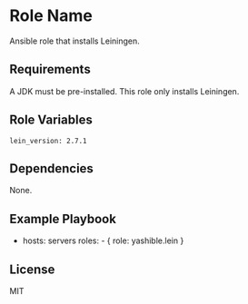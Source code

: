 Role Name
=========

Ansible role that installs Leiningen.

Requirements
------------

A JDK must be pre-installed. This role only installs Leiningen.

Role Variables
--------------

    lein_version: 2.7.1

Dependencies
------------

None.

Example Playbook
----------------

- hosts: servers
      roles:
         - { role: yashible.lein }

License
-------

MIT